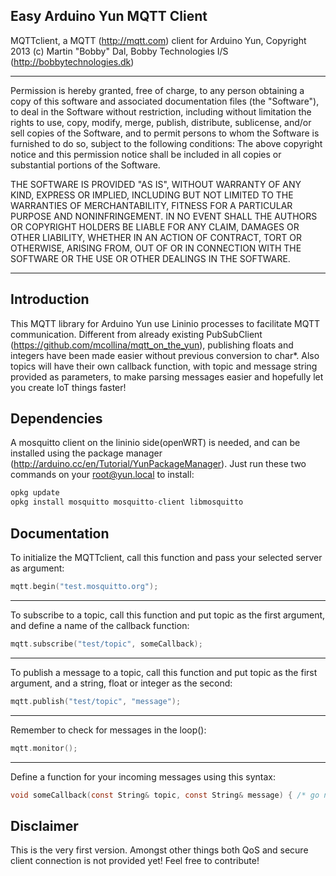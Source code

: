 Easy Arduino Yun MQTT Client
---

MQTTclient, a MQTT (http://mqtt.com) client for Arduino Yun, 
Copyright 2013 (c) Martin "Bobby" Dal, 
Bobby Technologies I/S (http://bobbytechnologies.dk)

---

Permission is hereby granted, free of charge, to any person obtaining a copy
of this software and associated documentation files (the "Software"), to deal
in the Software without restriction, including without limitation the rights
to use, copy, modify, merge, publish, distribute, sublicense, and/or sell
copies of the Software, and to permit persons to whom the Software is
furnished to do so, subject to the following conditions:
The above copyright notice and this permission notice shall be included in
all copies or substantial portions of the Software.

THE SOFTWARE IS PROVIDED "AS IS", WITHOUT WARRANTY OF ANY KIND, EXPRESS OR
IMPLIED, INCLUDING BUT NOT LIMITED TO THE WARRANTIES OF MERCHANTABILITY,
FITNESS FOR A PARTICULAR PURPOSE AND NONINFRINGEMENT. IN NO EVENT SHALL THE
AUTHORS OR COPYRIGHT HOLDERS BE LIABLE FOR ANY CLAIM, DAMAGES OR OTHER
LIABILITY, WHETHER IN AN ACTION OF CONTRACT, TORT OR OTHERWISE, ARISING FROM,
OUT OF OR IN CONNECTION WITH THE SOFTWARE OR THE USE OR OTHER DEALINGS IN
THE SOFTWARE. 

---

Introduction 
---

This MQTT library for Arduino Yun use Lininio processes to facilitate MQTT communication. Different from already existing PubSubClient (https://github.com/mcollina/mqtt_on_the_yun), publishing floats and integers have been made easier without previous conversion to char*. Also topics will have their own callback function, with topic and message string provided as parameters, to make parsing messages easier and hopefully let you create IoT things faster!


Dependencies 
---

A mosquitto client on the lininio side(openWRT) is needed, and can be installed using the package manager (http://arduino.cc/en/Tutorial/YunPackageManager). Just run these two commands on your root@yun.local to install:

```c
opkg update
opkg install mosquitto mosquitto-client libmosquitto
```

Documentation
---

To initialize the MQTTclient, call this function and pass your selected server as argument:
```c
mqtt.begin("test.mosquitto.org");
```

---

To subscribe to a topic, call this function and put topic as the first argument, and define a name of the callback function:
```c
mqtt.subscribe("test/topic", someCallback);
```

---

To publish a message to a topic, call this function and put topic as the first argument, and a string, float or integer as the second:
```c
mqtt.publish("test/topic", "message");
```

---

Remember to check for messages in the loop():
```c
mqtt.monitor();
```

---

Define a function for your incoming messages using this syntax:
```c
void someCallback(const String& topic, const String& message) { /* go nutz */ }
```

Disclaimer
---

This is the very first version. Amongst other things both QoS and secure client connection is not provided yet! Feel free to contribute!


